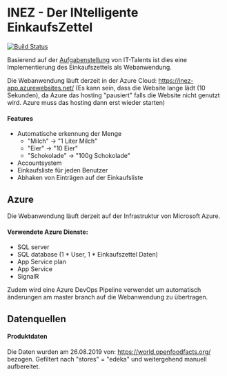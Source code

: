 # INEZ - Der INtelligente EinkaufsZettel
[![Build Status](https://tom-ein-stein.visualstudio.com/inez/_apis/build/status/inez-app%20-%20CI?branchName=master)](https://tom-ein-stein.visualstudio.com/inez/_build/latest?definitionId=1&branchName=master)

Basierend auf der [Aufgabenstellung](https://www.it-talents.de/foerderung/code-competition/edeka-digital-code-competition-08-2019) von IT-Talents ist dies eine Implementierung des Einkaufszettels als Webanwendung.

Die Webanwendung läuft derzeit in der Azure Cloud: https://inez-app.azurewebsites.net/ (Es kann sein, dass die Website lange lädt (10 Sekunden), da Azure das hosting "pausiert" falls die Website nicht genutzt wird. Azure muss das hosting dann erst wieder starten)


#### Features
- Automatische erkennung der Menge
  - "Milch" -> "1 Liter Milch"
  - "Eier" -> "10 Eier"
  - "Schokolade" -> "100g Schokolade"
- Accountsystem
- Einkaufsliste für jeden Benutzer
- Abhaken von Einträgen auf der Einkaufsliste


## Azure

Die Webanwendung läuft derzeit auf der Infrastruktur von Microsoft Azure.

#### Verwendete Azure Dienste:
- SQL server
- SQL database (1 * User, 1 * Einkaufszettel Daten)
- App Service plan
- App Service
- SignalR

Zudem wird eine Azure DevOps Pipeline verwendet um automatisch änderungen am master branch auf die Webanwendung zu übertragen.


## Datenquellen

#### Produktdaten
Die Daten wurden am 26.08.2019 von: https://world.openfoodfacts.org/ bezogen. Gefiltert nach "stores" = "edeka" und weitergehend manuell aufbereitet. 
